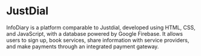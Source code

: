 # JustDial
InfoDiary is a platform comparable to Justdial, developed using HTML, CSS, and JavaScript, with a database powered by Google Firebase. It allows users to sign up, book services, share information with service providers, and make payments through an integrated payment gateway.
